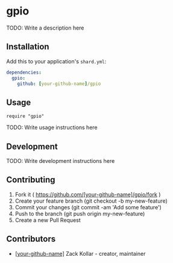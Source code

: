 # gpio

TODO: Write a description here

## Installation

Add this to your application's `shard.yml`:

```yaml
dependencies:
  gpio:
    github: [your-github-name]/gpio
```

## Usage

```crystal
require "gpio"
```

TODO: Write usage instructions here

## Development

TODO: Write development instructions here

## Contributing

1. Fork it ( https://github.com/[your-github-name]/gpio/fork )
2. Create your feature branch (git checkout -b my-new-feature)
3. Commit your changes (git commit -am 'Add some feature')
4. Push to the branch (git push origin my-new-feature)
5. Create a new Pull Request

## Contributors

- [[your-github-name]](https://github.com/[your-github-name]) Zack Kollar - creator, maintainer
